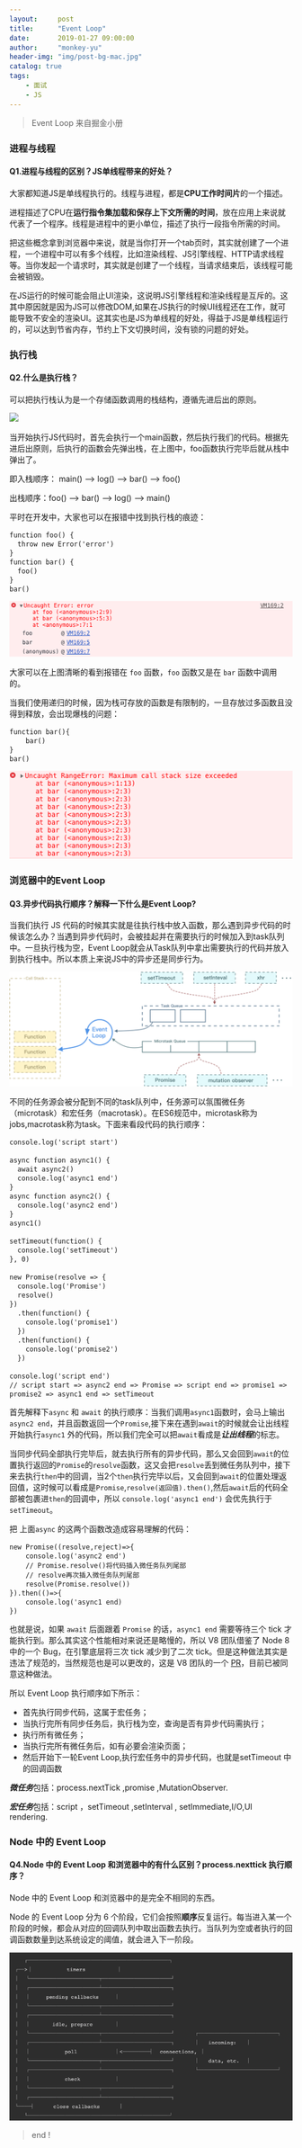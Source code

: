 ```yaml
---
layout:     post
title:      "Event Loop"
date:       2019-01-27 09:00:00
author:     "monkey-yu"
header-img: "img/post-bg-mac.jpg"
catalog: true
tags:
    - 面试
    - JS
---
```

> Event Loop 来自掘金小册

### 进程与线程

#### Q1.进程与线程的区别？JS单线程带来的好处？

大家都知道JS是单线程执行的。线程与进程，都是**CPU工作时间片**的一个描述。

进程描述了CPU在**运行指令集加载和保存上下文所需的时间**，放在应用上来说就代表了一个程序。线程是进程中的更小单位，描述了执行一段指令所需的时间。

把这些概念拿到浏览器中来说，就是当你打开一个tab页时，其实就创建了一个进程，一个进程中可以有多个线程，比如渲染线程、JS引擎线程、HTTP请求线程等。当你发起一个请求时，其实就是创建了一个线程，当请求结束后，该线程可能会被销毁。

在JS运行的时候可能会阻止UI渲染，这说明JS引擎线程和渲染线程是互斥的。这其中原因就是因为JS可以修改DOM,如果在JS执行的时候UI线程还在工作，就可能导致不安全的渲染UI。这其实也是JS为单线程的好处，得益于JS是单线程运行的，可以达到节省内存，节约上下文切换时间，没有锁的问题的好处。

### 执行栈

#### Q2.什么是执行栈？

可以把执行栈认为是一个存储函数调用的栈结构，遵循先进后出的原则。

![](https://user-gold-cdn.xitu.io/2018/11/13/1670d2d20ead32ec?imageslim)

当开始执行JS代码时，首先会执行一个main函数，然后执行我们的代码。根据先进后出原则，后执行的函数会先弹出栈，在上图中，foo函数执行完毕后就从栈中弹出了。

即入栈顺序： main() --> log() --> bar() --> foo()

出栈顺序：foo() --> bar() --> log() --> main()

平时在开发中，大家也可以在报错中找到执行栈的痕迹：

```
function foo() {
  throw new Error('error')
}
function bar() {
  foo()
}
bar()
```

![](/img/post_img/js-interview/event-loop-1.jpg)

大家可以在上图清晰的看到报错在 `foo` 函数，`foo` 函数又是在 `bar` 函数中调用的。

当我们使用递归的时候，因为栈可存放的函数是有限制的，一旦存放过多函数且没得到释放，会出现爆栈的问题：

```
function bar(){
    bar()
}
bar()
```

![](/img/post_img/js-interview/event-loop-2.jpg)

### 浏览器中的Event Loop 

#### Q3.异步代码执行顺序？解释一下什么是Event Loop?

当我们执行 JS 代码的时候其实就是往执行栈中放入函数，那么遇到异步代码的时候该怎么办？当遇到异步代码时，会被挂起并在需要执行的时候加入到task队列中。一旦执行栈为空，Event Loop就会从Task队列中拿出需要执行的代码并放入到执行栈中。所以本质上来说JS中的异步还是同步行为。

![](/img/post_img/js-interview/event-loop-3.jpg)

不同的任务源会被分配到不同的task队列中，任务源可以氛围微任务（microtask）和宏任务（macrotask）。在ES6规范中，microtask称为jobs,macrotask称为task。下面来看段代码的执行顺序：

```
console.log('script start')

async function async1() {
  await async2()
  console.log('async1 end')
}
async function async2() {
  console.log('async2 end')
}
async1()

setTimeout(function() {
  console.log('setTimeout')
}, 0)

new Promise(resolve => {
  console.log('Promise')
  resolve()
})
  .then(function() {
    console.log('promise1')
  })
  .then(function() {
    console.log('promise2')
  })

console.log('script end')
// script start => async2 end => Promise => script end => promise1 => promise2 => async1 end => setTimeout
```

首先解释下`async` 和 `await` 的执行顺序：当我们调用`async1`函数时，会马上输出`async2 end`，并且函数返回一个`Promise`,接下来在遇到`await`的时候就会让出线程开始执行`async1` 外的代码，所以我们完全可以把`await`看成是***让出线程***的标志。

当同步代码全部执行完毕后，就去执行所有的异步代码，那么又会回到`await`的位置执行返回的`Promise`的`resolve`函数，这又会把`resolve`丢到微任务队列中，接下来去执行`then`中的回调，当2个`then`执行完毕以后，又会回到`await`的位置处理返回值，这时候可以看成是`Promise`,`resolve(返回值).then()`,然后`await`后的代码全部被包裹进`then`的回调中，所以 `console.log('async1 end')` 会优先执行于 `setTimeout`。

把 上面`async` 的这两个函数改造成容易理解的代码：

```
new Promise((resolve,reject)=>{
    console.log('async2 end')
    // Promise.resolve()将代码插入微任务队列尾部
    // resolve再次插入微任务队列尾部
    resolve(Promise.resolve())
}).then(()=>{
    console.log('async1 end)
})
```

也就是说，如果 `await` 后面跟着 `Promise` 的话，`async1 end` 需要等待三个 tick 才能执行到。那么其实这个性能相对来说还是略慢的，所以 V8 团队借鉴了 Node 8 中的一个 Bug，在引擎底层将三次 tick 减少到了二次 tick。但是这种做法其实是违法了规范的，当然规范也是可以更改的，这是 V8 团队的一个 [PR](https://link.juejin.im/?target=https%3A%2F%2Fgithub.com%2Ftc39%2Fecma262%2Fpull%2F1250)，目前已被同意这种做法。

所以 Event Loop 执行顺序如下所示：

- 首先执行同步代码，这属于宏任务；
- 当执行完所有同步任务后，执行栈为空，查询是否有异步代码需执行；
- 执行所有微任务；
- 当执行完所有微任务后，如有必要会渲染页面；
- 然后开始下一轮Event Loop,执行宏任务中的异步代码，也就是setTimeout 中的回调函数

***微任务***包括：process.nextTick ,promise ,MutationObserver.

***宏任务***包括：script ，setTimeout ,setInterval , setImmediate,I/O,UI rendering.

### Node 中的 Event Loop

#### Q4.Node 中的 Event Loop 和浏览器中的有什么区别？process.nexttick 执行顺序？

Node 中的 Event Loop 和浏览器中的是完全不相同的东西。

Node 的 Event Loop 分为 6 个阶段，它们会按照**顺序**反复运行。每当进入某一个阶段的时候，都会从对应的回调队列中取出函数去执行。当队列为空或者执行的回调函数数量到达系统设定的阈值，就会进入下一阶段。

![](/img/post_img/js-interview/event-loop-4.jpg)

> end !